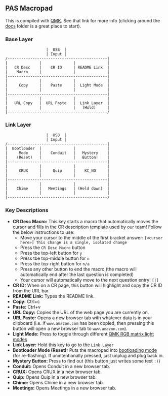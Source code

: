 ## PAS Macropad

This is compiled with [QMK](https://github.com/qmk/qmk_firmware). See that link
for more info (clicking around the
[docs](https://github.com/qmk/qmk_firmware/tree/master/docs)
folder is a great place to start).

### Base Layer

```
                  |  USB  |
                  | Input |
/--------------------------------------------|
|              |              |              |
|   CR Desc    |    CR ID     | README Link  |
|    Macro     |              |              |
|--------------------------------------------|
|              |              |              |
|     Copy     |    Paste     |  Light Mode  |
|              |              |              |
|--------------------------------------------|
|              |              |              |
|   URL Copy   |  URL Paste   |  Link Layer  |
|              |              |   (Hold)     |
|--------------------------------------------/

```

### Link Layer

```
                  |  USB  |
                  | Input |
/--------------------------------------------|
|  Bootloader  |              |              |
|     Mode     |    Conduit   |   Mystery    |
|    (Reset)   |              |   Button!    |
|--------------------------------------------|
|              |              |              |
|     CRUX     |     Quip     |    KC_NO     |
|              |              |              |
|--------------------------------------------|
|              |              |              |
|    Chime     |   Meetings   | (Held down)  |
|              |              |              |
|--------------------------------------------/

```

### Key Descriptions

* **CR Desc Macro:** This key starts a macro that automatically moves the cursor and fills in the CR description template used by our team! Follow the below instructions to use:
  * Move your cursor to the middle of the first bracket answer:
    `[<cursor here>] This change is a single, isolated change`
  * Press the `CR Desc Macro` button
  * Press tbe top-left button for `y`
  * Press tbe top-middle button for `n`
  * Press tbe top-right button for `n/a`
  * Press any other button to end the macro (the macro will automatically end after the last question is completed)
  * Your cursor will automatically move to the next question entry! `[|]`
* **CR ID:** When on a CR page, this button will highlight and copy the CR ID from the URL bar.
* **README Link:** Types the README link.
* **Copy:** Ctrl+c
* **Paste:** Ctrl+v
* **URL Copy:** Copies the URL of the web page you are currently on.
* **URL Paste:** Opens a new browser tab with whatever data is in your clipboard (i.e. if `www.amazon.com` has been copied, then pressing this button will open a new browser tab to `www.amazon.com`).
* **Light Mode:** Press to toggle through different [QMK RGB matrix light modes](https://github.com/qmk/qmk_firmware/blob/master/docs/feature_rgb_matrix.md#rgb-matrix-effects-idrgb-matrix-effects)
* **Link Layer:** Hold this key to go to the `Link Layer`
* **Bootloader Mode (Reset):** Puts the macropad into [bootloading mode](https://github.com/qmk/qmk_firmware/blob/master/docs/newbs_flashing.md) (for re-flashing). If unintentionally pressed, just unplug and plug back in.
* **Mystery Button:** Press to find out (this button just writes some text `:)`)
* **Conduit:** Opens Conduit in a new browser tab.
* **CRUX:** Opens CRUX in a new browser tab.
* **Quip:** Opens Quip in a new browser tab.
* **Chime:** Opens Chime in a new browser tab.
* **Meetings:** Opens Meetings in a new browser tab.
